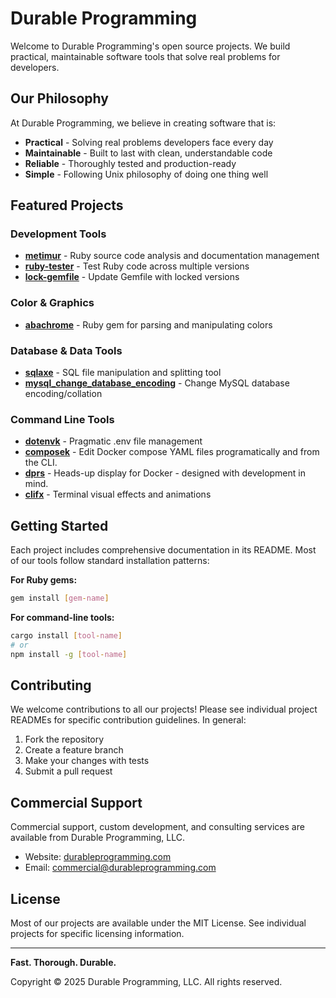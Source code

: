 # Durable Programming

Welcome to Durable Programming's open source projects. We build practical, maintainable software tools that solve real problems for developers.

## Our Philosophy

At Durable Programming, we believe in creating software that is:

- **Practical** - Solving real problems developers face every day
- **Maintainable** - Built to last with clean, understandable code
- **Reliable** - Thoroughly tested and production-ready
- **Simple** - Following Unix philosophy of doing one thing well

## Featured Projects

### Development Tools

- **[metimur](https://github.com/durableprogramming/metimur)** - Ruby source code analysis and documentation management
- **[ruby-tester](https://github.com/durableprogramming/ruby-tester)** - Test Ruby code across multiple versions
- **[lock-gemfile](https://github.com/durableprogramming/lock-gemfile)** - Update Gemfile with locked versions

### Color & Graphics

- **[abachrome](https://github.com/durableprogramming/abachrome)** - Ruby gem for parsing and manipulating colors

### Database & Data Tools

- **[sqlaxe](https://github.com/djberube/sqlaxe)** - SQL file manipulation and splitting tool
- **[mysql_change_database_encoding](https://github.com/durableprogramming/mysql_change_database_encoding)** - Change MySQL database encoding/collation

### Command Line Tools

- **[dotenvk](https://github.com/durableprogramming/dotenvk)** - Pragmatic .env file management
- **[composek](https://github.com/durableprogramming/composek)** - Edit Docker compose YAML files programatically and from the CLI.
- **[dprs](https://github.com/durableprogramming/dprs)** - Heads-up display for Docker - designed with development in mind.
- **[clifx](https://github.com/durableprogramming/clifx)** - Terminal visual effects and animations


## Getting Started

Each project includes comprehensive documentation in its README. Most of our tools follow standard installation patterns:

**For Ruby gems:**
```bash
gem install [gem-name]
```

**For command-line tools:**
```bash
cargo install [tool-name]
# or
npm install -g [tool-name]
```

## Contributing

We welcome contributions to all our projects! Please see individual project READMEs for specific contribution guidelines. In general:

1. Fork the repository
2. Create a feature branch
3. Make your changes with tests
4. Submit a pull request

## Commercial Support

Commercial support, custom development, and consulting services are available from Durable Programming, LLC.

- Website: [durableprogramming.com](https://durableprogramming.com)
- Email: [commercial@durableprogramming.com](mailto:commercial@durableprogramming.com)

## License

Most of our projects are available under the MIT License. See individual projects for specific licensing information.

---

**Fast. Thorough. Durable.**

Copyright © 2025 Durable Programming, LLC. All rights reserved.
